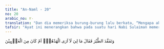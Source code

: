 ```yaml
---
title: "An-Naml - 20"
no: 20
arabic_no: ٢٠
translation: "Dan dia memeriksa burung-burung lalu berkata, “Mengapa aku tidak melihat Hud-hud, apakah ia termasuk yang tidak hadir?"
tafsir: "Ayat ini menerangkan bahwa pada suatu hari Nabi Sulaiman memeriksa barisan tentaranya, termasuk burung hud-hud, tetapi ia tidak melihatnya. Dengan nada marah dan heran ia berkata, \"Mengapa aku tidak melihat burung hud-hud! Apakah aku tidak melihatnya ataukah burung hud-hud itu sendiri yang telah pergi tanpa minta izin kepadaku lebih dahulu?\" \n\nPerbuatan itu adalah perbuatan yang tidak pernah terjadi sebelumnya. Dari ayat ini dipahami hal-hal sebagai berikut:\n\n1. Nabi Sulaiman mempunyai tentara, dan di antaranya terdapat sejenis burung yang bernama burung hud-hud. Burung hud-hud termasuk jenis burung pemakan serangga, sejenis burung pelatuk. Ia mempunyai paruh yang panjang, berjambul di kepalanya, berekor panjang, dan berbulu indah beraneka warna. Ia hidup dengan membuat sarang atau lubang pada pohon-pohon kayu yang telah mati dan lapuk.\n\n2. Nabi Sulaiman selalu memeriksa tentaranya. Oleh karena itu, ia mengetahui tentaranya yang hadir dan yang tidak hadir waktu pemeriksaan itu.\n\n3. Setiap tentaranya bepergian atau melakukan sesuatu pekerjaan hendaklah mendapat izin dari padanya terlebih dahulu. Jika ada yang melanggar ketentuan ini, akan mendapat hukuman dari Sulaiman.\n\n4. Tentara Sulaiman patuh mengikuti segala perintahnya dan tidak pernah ada yang mengingkarinya. Oleh karena itu, Sulaiman merasa heran dan tercengang atas kepergian burung hud-hud tanpa pamit. Tidak pernah terjadi kejadian seperti yang demikian itu sebelumnya. Ia lalu mengancam burung hud-hud dengan hukuman yang berat seandainya nanti burung itu kembali tanpa mengemukakan alasan-alasan yang dapat diterima."
---
```

وَتَفَقَّدَ الطَّيْرَ فَقَالَ مَا لِيَ لَآ اَرَى الْهُدْهُدَۖ اَمْ كَانَ مِنَ الْغَاۤىِٕبِيْنَ  